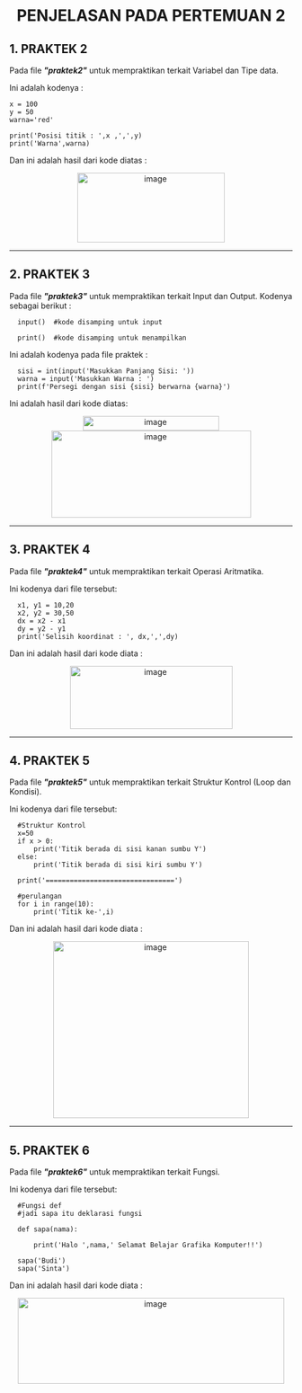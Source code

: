 <h1 align="center">
PENJELASAN PADA PERTEMUAN 2
</h1>

## 1. PRAKTEK 2
   
Pada file <b><i>"praktek2"</i></b> untuk mempraktikan terkait Variabel dan Tipe data.

Ini adalah kodenya :

    x = 100
    y = 50
    warna='red'
    
    print('Posisi titik : ',x ,',',y)
    print('Warna',warna)

Dan ini adalah hasil dari kode diatas :

<p align="center"><img width="262" height="124" alt="image" src="https://github.com/user-attachments/assets/e703b09f-28ce-49db-ad16-46fb56459104" /></p>

----------------------------------------------------------

## 2. PRAKTEK 3

Pada file <b><i>"praktek3"</i></b> untuk mempraktikan terkait Input dan Output. Kodenya sebagai berikut :

      input()  #kode disamping untuk input

      print()  #kode disamping untuk menampilkan

Ini adalah kodenya pada file praktek :

      sisi = int(input('Masukkan Panjang Sisi: '))
      warna = input('Masukkan Warna : ')
      print(f'Persegi dengan sisi {sisi} berwarna {warna}')

Ini adalah hasil dari kode diatas:

<p align=center>
   <img width="242" height="26" alt="image" src="https://github.com/user-attachments/assets/c690c1f5-6faf-420d-98e5-4b16edeec379" /><br>
   <img width="355" height="155" alt="image" src="https://github.com/user-attachments/assets/486e9fcb-71aa-4923-af1f-03a2288bbf8c" />
</p>

----------------------------------------------------------

## 3. PRAKTEK 4

Pada file <b><i>"praktek4"</i></b> untuk mempraktikan terkait Operasi Aritmatika.

Ini kodenya dari file tersebut:
      
      x1, y1 = 10,20
      x2, y2 = 30,50
      dx = x2 - x1
      dy = y2 - y1
      print('Selisih koordinat : ', dx,',',dy)

Dan ini adalah hasil dari kode diata :

<p align=center>
   <img width="289" height="112" alt="image" src="https://github.com/user-attachments/assets/5a30330b-6956-4955-a8f2-fe3372d6a300" />
</p>

----------------------------------------------------------

## 4. PRAKTEK 5

Pada file <b><i>"praktek5"</i></b> untuk mempraktikan terkait Struktur Kontrol (Loop dan Kondisi).

Ini kodenya dari file tersebut:

      #Struktur Kontrol
      x=50
      if x > 0:
          print('Titik berada di sisi kanan sumbu Y')
      else:
          print('Titik berada di sisi kiri sumbu Y')
      
      print('================================')
      
      #perulangan
      for i in range(10):
          print('Titik ke-',i)

Dan ini adalah hasil dari kode diata :

<p align=center>
   <img width="348" height="315" alt="image" src="https://github.com/user-attachments/assets/588752d9-ab66-4e3d-9d66-22b228a845b6" />
</p>

----------------------------------------------------------

## 5. PRAKTEK 6

Pada file <b><i>"praktek6"</i></b> untuk mempraktikan terkait Fungsi.

Ini kodenya dari file tersebut:

      #Fungsi def
      #jadi sapa itu deklarasi fungsi
      
      def sapa(nama):
          
          print('Halo ',nama,' Selamat Belajar Grafika Komputer!!')
      
      sapa('Budi')
      sapa('Sinta')

Dan ini adalah hasil dari kode diata :

<p align=center>
   <img width="474" height="153" alt="image" src="https://github.com/user-attachments/assets/07bef797-acae-4b02-a687-d8751d5f1997" />
</p>
